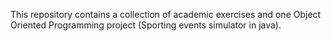 This repository contains a collection of academic exercises and one Object Oriented Programming project (Sporting events simulator in java).
